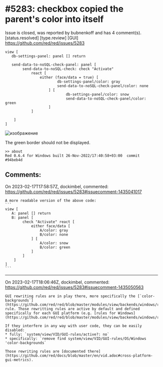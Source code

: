 
#5283: checkbox copied the parent's color into itself
================================================================================
Issue is closed, was reported by bubnenkoff and has 4 comment(s).
[status.resolved] [type.review] [GUI]
<https://github.com/red/red/issues/5283>

```
view [
   db-settings-panel: panel [] return 

   send-data-to-noSQL-check-panel: panel [ 
        send-data-to-noSQL-check: check "Activate" 
            react [
                either (face/data = true) [
                        db-settings-panel/color: gray
                        send-data-to-noSQL-check-panel/color: none
                    ] [
                            db-settings-panel/color: snow 
                            send-data-to-noSQL-check-panel/color: green
                    ]
            ]                    
          
    ]
]
```

![изображение](https://user-images.githubusercontent.com/6514326/219628005-641389ef-a95d-4fed-b669-502a52dd6e76.png)

The green border should not be displayed.
```
>> about
Red 0.6.4 for Windows built 26-Nov-2022/17:40:58+03:00  commit #94beb4d
``` 




Comments:
--------------------------------------------------------------------------------

On 2023-02-17T17:58:57Z, dockimbel, commented:
<https://github.com/red/red/issues/5283#issuecomment-1435041017>

    A more readable version of the above code:
    ```
    view [
       A: panel [] return 
       B: panel [ 
            check "Activate" react [
                either face/data [
                    A/color: gray
                    B/color: none
                ] [
                    A/color: snow 
                    B/color: green
                ]
            ]
        ]
    ]
    ```

--------------------------------------------------------------------------------

On 2023-02-17T18:06:46Z, dockimbel, commented:
<https://github.com/red/red/issues/5283#issuecomment-1435050563>

    GUI rewriting rules are in play there, more specifically the [`color-backgrounds`](https://github.com/red/red/blob/master/modules/view/backends/windows/rules.red#L16) rule. Those rewritting rules are active by default and defined specifically for each GUI platform (e.g. [rules for Windows](https://github.com/red/red/blob/master/modules/view/backends/windows/rules.red)).
    
    If they interfere in any way with user code, they can be easily disabled:
    * fully: `system/view/VID/GUI-rules/active?: no`
    * specifically: `remove find system/view/VID/GUI-rules/OS/Windows 'color-backgrounds`
    
    Those rewriting rules are [documented there](https://github.com/red/docs/blob/master/en/vid.adoc#cross-platform-gui-metrics).

